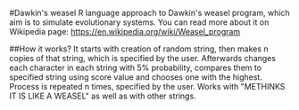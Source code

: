 #Dawkin's weasel
R language approach to Dawkin's weasel program, which aim is to simulate evolutionary systems. You can read more about it on Wikipedia page: https://en.wikipedia.org/wiki/Weasel_program

##How it works?
It starts with creation of random string, then makes n copies of that string, which is specified by the user. Afterwards changes each character in each string with 5% probability, compares them to specified string using score value and chooses one with the highest. Process is repeated n times, specified by the user. Works with "METHINKS IT IS LIKE A WEASEL" as well as with other strings.
